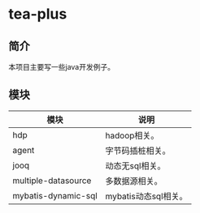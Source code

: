 # tea-plus

## 简介

本项目主要写一些java开发例子。

## 模块

| 模块                | 说明                 |
| ------------------- | -------------------- |
| hdp                 | hadoop相关。         |
| agent               | 字节码插桩相关。     |
| jooq                | 动态无sql相关。      |
| multiple-datasource | 多数据源相关。       |
| mybatis-dynamic-sql | mybatis动态sql相关。 |



